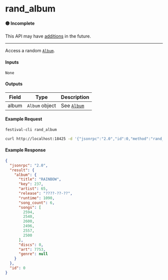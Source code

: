 # rand_album

#### 🟡 Incomplete
This API may have [additions](/api-stability/marker.md) in the future.

---

Access a random [`Album`](/common-objects/album.md).

#### Inputs

`None`

#### Outputs

| Field | Type           | Description |
|-------|----------------|-------------|
| album | `Album` object | See [`Album`](/common-objects/album.md)

#### Example Request
```bash
festival-cli rand_album
```
```bash
curl http://localhost:18425 -d '{"jsonrpc":"2.0","id":0,"method":"rand_album"}'
```

#### Example Response
```json
{
  "jsonrpc": "2.0",
  "result": {
    "album": {
      "title": "RAINBOW",
      "key": 237,
      "artist": 65,
      "release": "????-??-??",
      "runtime": 1090,
      "song_count": 6,
      "songs": [
        2594,
        2540,
        2600,
        2496,
        2557,
        2500
      ],
      "discs": 0,
      "art": 7753,
      "genre": null
    }
  },
  "id": 0
}
```
